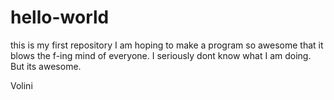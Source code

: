 # hello-world
this is my first repository
I am hoping to make a program so awesome that it blows the f-ing mind of everyone. 
I seriously dont know what I am doing.
But its awesome.

Volini

